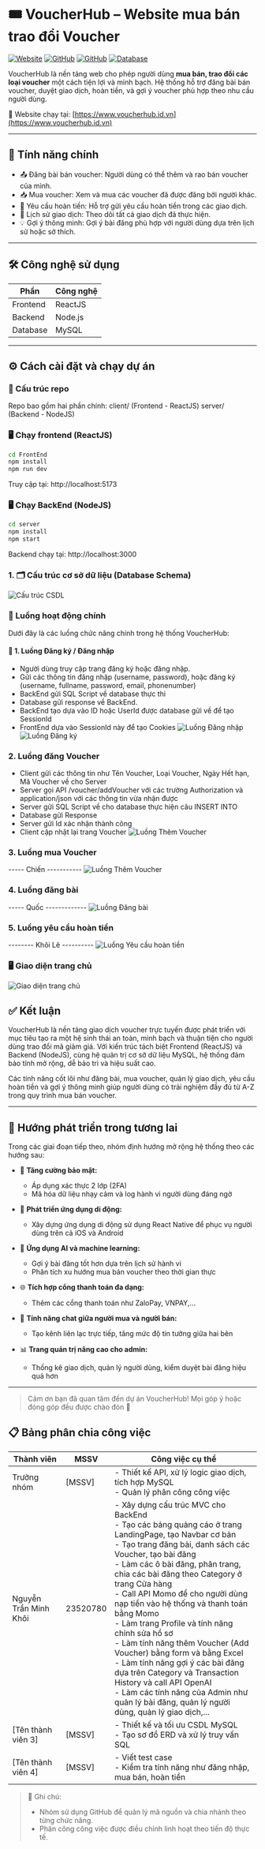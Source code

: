 # 🎟️ VoucherHub – Website mua bán trao đổi Voucher

[![Website](https://img.shields.io/website?url=https%3A%2F%2Fwww.voucherhub.id.vn)](https://www.voucherhub.id.vn)
[![GitHub](https://img.shields.io/badge/Frontend-ReactJS-blue)](#)
[![GitHub](https://img.shields.io/badge/Backend-NodeJS-green)](#)
[![Database](https://img.shields.io/badge/Database-MySQL-orange)](#)

VoucherHub là nền tảng web cho phép người dùng **mua bán, trao đổi các loại voucher** một cách tiện lợi và minh bạch. Hệ thống hỗ trợ đăng bài bán voucher, duyệt giao dịch, hoàn tiền, và gợi ý voucher phù hợp theo nhu cầu người dùng.

🔗 Website chạy tại: [https://www.voucherhub.id.vn](https://www.voucherhub.id.vn)

---

## 🚀 Tính năng chính

- 📤 Đăng bài bán voucher: Người dùng có thể thêm và rao bán voucher của mình.
- 📥 Mua voucher: Xem và mua các voucher đã được đăng bởi người khác.
- 🔁 Yêu cầu hoàn tiền: Hỗ trợ gửi yêu cầu hoàn tiền trong các giao dịch.
- 📜 Lịch sử giao dịch: Theo dõi tất cả giao dịch đã thực hiện.
- 💡 Gợi ý thông minh: Gợi ý bài đăng phù hợp với người dùng dựa trên lịch sử hoặc sở thích.

---

## 🛠️ Công nghệ sử dụng

| Phần     | Công nghệ            |
|----------|----------------------|
| Frontend | ReactJS              |
| Backend  | Node.js              |
| Database | MySQL                |

---

## ⚙️ Cách cài đặt và chạy dự án

### 📁 Cấu trúc repo
Repo bao gồm hai phần chính:
client/ (Frontend - ReactJS)
server/ (Backend - NodeJS)

### 🖥️ Chạy frontend (ReactJS)
```bash
cd FrontEnd
npm install
npm run dev

```
Truy cập tại: http://localhost:5173
### 🖥️ Chạy BackEnd (NodeJS)
```bash
cd server
npm install
npm start
```
Backend chạy tại: http://localhost:3000
### 1. 🗂️ Cấu trúc cơ sở dữ liệu (Database Schema)
![Cấu trúc CSDL](./docs/database-schema.png)
### 🔄 Luồng hoạt động chính

Dưới đây là các luồng chức năng chính trong hệ thống VoucherHub:

#### 🔐 1. Luồng Đăng ký / Đăng nhập
- Người dùng truy cập trang đăng ký hoặc đăng nhập.
- Gửi các thông tin đăng nhập (username, password), hoặc đăng ký (username, fullname, password, email, phonenumber)
- BackEnd gửi SQL Script về database thực thi
- Database gửi response về BackEnd.
- BackEnd tạo dựa vào ID hoặc UserId được database gửi về để tạo SessionId
- FrontEnd dựa vào SessionId này để tạo Cookies
![Luồng Đăng nhập](./docs/flows/ThreadLogin.jpg)
![Luồng Đăng ký](./docs/flows/ThreadSignUp.jpg)

### 2. Luồng đăng Voucher
- Client gửi các thông tin như Tên Voucher, Loại Voucher, Ngày Hết hạn, Mã Voucher về cho Server
- Server gọi API /voucher/addVoucher với các trường Authorization và application/json với các thông tin vừa nhận được
- Server gửi SQL Script về cho database thực hiện câu INSERT INTO
- Database gửi Response
- Server gửi Id xác nhận thành công
- Client cập nhật lại trang Voucher
![Luồng Thêm Voucher](./docs/flows/ThreadAddVoucher.jpg)

### 3. Luồng mua Voucher

----- Chiến -----------
![Luồng Thêm Voucher](./docs/flows/ThreadBuyVoucher.jpg)

### 4. Luồng đăng bài
----- Quốc -------------
![Luồng Đăng bài](./docs/flows/ThreadCreatePost.jpg)

### 5. Luồng yêu cầu hoàn tiền
-------- Khôi Lê ----------
![Luồng Yêu cầu hoàn tiền](./docs/flows/ThreadRequestRefund.jpg)




### 🖥️ Giao diện trang chủ
![Giao diện trang chủ](./docs/screenshots/homepage.png)

## ✅ Kết luận

VoucherHub là nền tảng giao dịch voucher trực tuyến được phát triển với mục tiêu tạo ra một hệ sinh thái an toàn, minh bạch và thuận tiện cho người dùng trao đổi mã giảm giá. Với kiến trúc tách biệt Frontend (ReactJS) và Backend (NodeJS), cùng hệ quản trị cơ sở dữ liệu MySQL, hệ thống đảm bảo tính mở rộng, dễ bảo trì và hiệu suất cao.

Các tính năng cốt lõi như đăng bài, mua voucher, quản lý giao dịch, yêu cầu hoàn tiền và gợi ý thông minh giúp người dùng có trải nghiệm đầy đủ từ A-Z trong quy trình mua bán voucher.

---

## 🚀 Hướng phát triển trong tương lai

Trong các giai đoạn tiếp theo, nhóm định hướng mở rộng hệ thống theo các hướng sau:

- 🔐 **Tăng cường bảo mật:**
  - Áp dụng xác thực 2 lớp (2FA)
  - Mã hóa dữ liệu nhạy cảm và log hành vi người dùng đáng ngờ

- 📱 **Phát triển ứng dụng di động:**
  - Xây dựng ứng dụng di động sử dụng React Native để phục vụ người dùng trên cả iOS và Android

- 🤖 **Ứng dụng AI và machine learning:**
  - Gợi ý bài đăng tốt hơn dựa trên lịch sử hành vi
  - Phân tích xu hướng mua bán voucher theo thời gian thực

- 🌐 **Tích hợp cổng thanh toán đa dạng:**
  - Thêm các cổng thanh toán như ZaloPay, VNPAY,...

- 💬 **Tính năng chat giữa người mua và người bán:**
  - Tạo kênh liên lạc trực tiếp, tăng mức độ tin tưởng giữa hai bên

- 📊 **Trang quản trị nâng cao cho admin:**
  - Thống kê giao dịch, quản lý người dùng, kiểm duyệt bài đăng hiệu quả hơn

---

> Cảm ơn bạn đã quan tâm đến dự án VoucherHub! Mọi góp ý hoặc đóng góp đều được chào đón 🙌

## 📋 Bảng phân chia công việc

| Thành viên                | MSSV     | Công việc cụ thể |
|---------------------------|----------|------------------|
| Trưởng nhóm              | [MSSV]   | - Thiết kế API, xử lý logic giao dịch, tích hợp MySQL<br>- Quản lý phân công công việc |
| Nguyễn Trần Minh Khôi    | 23520780 | - Xây dựng cấu trúc MVC cho BackEnd<br>- Tạo các bảng quảng cáo ở trang LandingPage, tạo Navbar cơ bản<br>- Tạo trang đăng bài, danh sách các Voucher, tạo bài đăng<br>- Làm các ô bài đăng, phân trang, chia các bài đăng theo Category ở trang Cửa hàng<br>- Call API Momo để cho người dùng nạp tiền vào hệ thống và thanh toán bằng Momo<br>- Làm trang Profile và tính năng chỉnh sửa hồ sơ<br>- Làm tính năng thêm Voucher (Add Voucher) bằng form và bằng Excel <br> - Làm tính năng gợi ý các bài đăng dựa trên Category và Transaction History và call API OpenAI <br> - Làm các tính năng của Admin như quản lý bài đăng, quản lý người dùng, quản lý giao dịch,... |
| [Tên thành viên 3]       | [MSSV]   | - Thiết kế và tối ưu CSDL MySQL<br>- Tạo sơ đồ ERD và xử lý truy vấn SQL |
| [Tên thành viên 4]       | [MSSV]   | - Viết test case<br>- Kiểm tra tính năng như đăng nhập, mua bán, hoàn tiền |



> 📌 Ghi chú:
> - Nhóm sử dụng GitHub để quản lý mã nguồn và chia nhánh theo từng chức năng.
> - Phân công công việc được điều chỉnh linh hoạt theo tiến độ thực tế.

